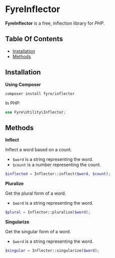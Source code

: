 # FyreInflector

**FyreInflector** is a free, inflection library for *PHP*.


## Table Of Contents
- [Installation](#installation)
- [Methods](#methods)



## Installation

**Using Composer**

```
composer install fyre/inflector
```

In PHP:

```php
use Fyre\Utility\Inflector;
```


## Methods

**Inflect**

Inflect a word based on a count.

- `$word` is a string representing the word.
- `$count` is a number representing the count.

```php
$inflected = Inflector::inflect($word, $count);
```

**Pluralize**

Get the plural form of a word.

- `$word` is a string representing the word.

```php
$plural = Inflector::pluralize($word);
```

**Singularize**

Get the singular form of a word.

- `$word` is a string representing the word.

```php
$singular = Inflector::singularize($word);
```